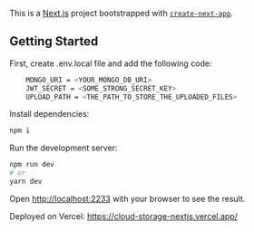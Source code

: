 This is a [Next.js](https://nextjs.org/) project bootstrapped with [`create-next-app`](https://github.com/vercel/next.js/tree/canary/packages/create-next-app).

## Getting Started

First, create .env.local file and add the following code:

```bash
    MONGO_URI = <YOUR_MONGO_DB_URI>
    JWT_SECRET = <SOME_STRONG_SECRET_KEY>
    UPLOAD_PATH = <THE_PATH_TO_STORE_THE_UPLOADED_FILES>
```

Install dependencies:

```bash
npm i
```

Run the development server:

```bash
npm run dev
# or
yarn dev
```

Open [http://localhost:2233](http://localhost:2233) with your browser to see the result.

Deployed on Vercel:
    https://cloud-storage-nextjs.vercel.app/
